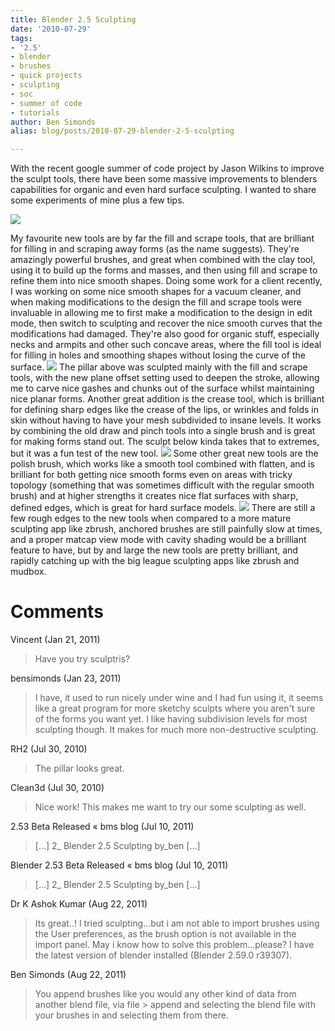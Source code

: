 ```yaml
---
title: Blender 2.5 Sculpting
date: '2010-07-29'
tags:
- '2.5'
- blender
- brushes
- quick projects
- sculpting
- soc
- summer of code
- tutorials
author: Ben Simonds
alias: blog/posts/2010-07-29-blender-2-5-sculpting

---
```


With the recent google summer of code project by Jason Wilkins to improve the sculpt tools, there have been some massive improvements to blenders capabilities for organic and even hard surface sculpting. I wanted to share some experiments of mine plus a few tips. 

[](/images/old/female_sculp1.jpg)[![](/images/old/female_sculpts.jpg)](/images/old/female_sculpts.jpg)

My favourite new tools are by far the fill and scrape tools, that are brilliant for filling in and scraping away forms (as the name suggests). They're amazingly powerful brushes, and great when combined with the clay tool, using it to build up the forms and masses, and then using fill and scrape to refine them into nice smooth shapes. Doing some work for a client recently, I was working on some nice smooth shapes for a vacuum cleaner, and when making modifications to the design the fill and scrape tools were invaluable in allowing me to first make a modification to the design in edit mode, then switch to sculpting and recover the nice smooth curves that the modifications had damaged. They're also good for organic stuff, especially necks and armpits and other such concave areas, where the fill tool is ideal for filling in holes and smoothing shapes without losing the curve of the surface. ﻿[![](/images/old/pillar.jpg)](/images/old/pillar.jpg) The pillar above was sculpted mainly with the fill and scrape tools, with the new plane offset setting used to deepen the stroke, allowing me to carve nice gashes and chunks out of the surface whilst maintaining nice planar forms. Another great addition is the crease tool, which is brilliant for defining sharp edges like the crease of the lips, or wrinkles and folds in skin without having to have your mesh subdivided to insane levels. It works by combining the old draw and pinch tools into a single brush and is great for making forms stand out. The sculpt below kinda takes that to extremes, but it was a fun test of the new tool. [![](/images/old/creaseman.jpg)](/images/old/creaseman.jpg) Some other great new tools are the polish brush, which works like a smooth tool combined with flatten, and is brilliant for both getting nice smooth forms even on areas with tricky topology (something that was sometimes difficult with the regular smooth brush) and at higher strengths it creates nice flat surfaces with sharp, defined edges, which is great for hard surface models. [![](/images/old/render4.png)](/images/old/render4.png) There are still a few rough edges to the new tools when compared to a more mature sculpting app like zbrush, anchored brushes are still painfully slow at times, and a proper matcap view mode with cavity shading would be a brilliant feature to have, but by and large the new tools are pretty brilliant, and rapidly catching up with the big league sculpting apps like zbrush and mudbox.





# Comments


Vincent (Jan 21, 2011)
> Have you try sculptris?

bensimonds (Jan 23, 2011)
> I have, it used to run nicely under wine and I had fun using it, it seems like a great program for more sketchy sculpts where you aren't sure of the forms you want yet. I like having subdivision levels for most sculpting though. It makes for much more non-destructive sculpting.

RH2 (Jul 30, 2010)
> The pillar looks great.

Clean3d (Jul 30, 2010)
> Nice work! This makes me want to try our some sculpting as well.

2.53 Beta Released &laquo; bms blog (Jul 10, 2011)
> [...] 2_ Blender 2.5 Sculpting by_ben [...]

Blender 2.53 Beta Released &laquo; bms blog (Jul 10, 2011)
> [...] 2_ Blender 2.5 Sculpting by_ben [...]

Dr K Ashok Kumar (Aug 22, 2011)
> Its great..! I tried sculpting...but i am not able to import brushes using the User preferences, as the brush option is not available in the import panel. May i know how to solve this problem...please?  I have the latest version of blender installed (Blender 2.59.0 r39307).

Ben Simonds (Aug 22, 2011)
> You append brushes like you would any other kind of data from another blend file, via file &gt; append and selecting the blend file with your brushes in and selecting them from there.
